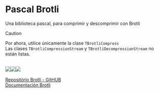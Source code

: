 # Pascal Brotli

Una biblioteca pascal, para comprimir y descomprimir con Brotli


> [!CAUTION]
>  Por ahora, utilice únicamente la clase `TBrotliCompress`\
>  Las clases `TBrotliCompressionStream` y `TBrotliDecompressionStream` no están listas.

\
<a href=".\READMEPT.md"><img src="https://img.shields.io/badge/Traduzir-PT--BR-blue" /></a><a href=".\READMEES.md"><img src="https://img.shields.io/badge/Traducir-ES--ES-blue" /></a><a href=".\README.md"><img src="https://img.shields.io/badge/Translate-EN--US-blue" /></a>\
\
<a href="https://github.com/google/brotli/tree/master">Repositório Brotli - GitHUB</a>\
<a href="https://www.brotli.org">Documentación Brotli</a>